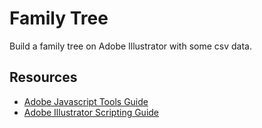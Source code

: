 # Family Tree
Build a family tree on Adobe Illustrator with some csv data.

## Resources
- [Adobe Javascript Tools Guide](https://extendscript.docsforadobe.dev/)
- [Adobe Illustrator Scripting Guide](https://ai-scripting.docsforadobe.dev/)
